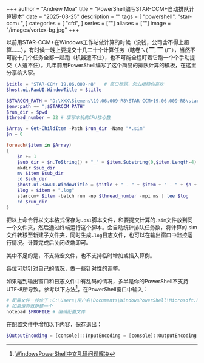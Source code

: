 +++
author = "Andrew Moa"
title = "PowerShell编写STAR-CCM+自动排队计算脚本"
date = "2025-03-25"
description = ""
tags = [
    "powershell",
    "star-ccm+",
]
categories = [
    "cfd",
]
series = [""]
aliases = [""]
image = "/images/vortex-bg.jpg"
+++

以前用STAR-CCM+在Windows工作站做计算的时候（没钱，公司舍不得上超算……），有时候一晚上要提交十几二十个计算任务（瞎卷ㄟ( ▔, ▔ )ㄏ），当然不可能十几个任务全都一起跑（机器遭不住），也不可能全程盯着它跑一个个手动提交（人遭不住）。几年前用PowerShell编写了这个简易的排队计算的模板，在这里分享给大家。

```PowerShell
$title = "STAR-CCM+ 19.06.009-r8"	# 窗口标题，怎么填随你喜欢
$host.ui.RawUI.WindowTitle = $title

$STARCCM_PATH = "D:\XXX\Siemens\19.06.009-R8\STAR-CCM+19.06.009-R8\star\lib\win64\clang17.0vc14.2-r8\lib"	# 填写本机STAR-CCM+的安装绝对路径
$env:path += ";$STARCCM_PATH"
$run_dir = $pwd
$thread_number = 32	# 填写本机的CPU核心数

$Array = Get-ChildItem -Path $run_dir -Name "*.sim"
$n = 0

foreach($item in $Array)
{
    $n += 1
    $sub_dir = $n.ToString() + "_" + $item.Substring(0,$item.Length-4)
    mkdir $sub_dir
    mv $item $sub_dir
    cd $sub_dir
    $host.ui.RawUI.WindowTitle = $title + " - " + $item + " - " + $n + "/" + $Array.Count
    $log = $item + ".log"
    starccm+ $item -batch run -np $thread_number -mpi ms | tee $log
    cd $run_dir
}
```

把以上命令行以文本格式保存为`.ps1`脚本文件，和要提交计算的`.sim`文件放到同一个文件夹，然后通过终端运行这个脚本。会自动统计排队任务数，将计算的.sim文件转移至新建子文件夹，同时生成`.log`日志文件，也可以在输出窗口中监控运行情况。计算完成后关闭终端即可。

美中不足的是，不支持宏文件，也不支持临时增加或插入算例。

各位可以针对自己的情况，做一些针对性的调整。

如果碰到输出窗口和日志文件中有乱码的情况，多半是你的PowerShell不支持UTF-8所导致。参考以下方法[^1]，在PowerShell窗口中输入：
```PowerShell
# 配置文件一般位于：C:\Users\用户名\Documents\WindowsPowerShell\Microsoft.PowerShell_profile.ps1
# 如果没有就新建一个
notepad $PROFILE # 编辑配置文件
```

在配置文件中增加以下内容，保存退出：
```PowerShell
$OutputEncoding = [console]::InputEncoding = [console]::OutputEncoding = [Text.UTF8Encoding]::UTF8
```

[^1]: [WindowsPowerShell中文乱码问题解决](https://www.azfum.com/archives/ki3syg5b/)
